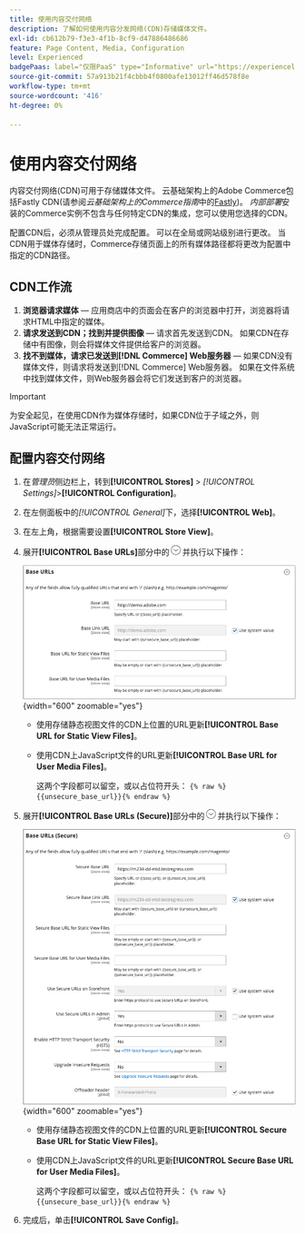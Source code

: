 ```yaml
---
title: 使用内容交付网络
description: 了解如何使用内容分发网络(CDN)存储媒体文件。
exl-id: cb612b79-f3e3-4f1b-8cf9-d47886486686
feature: Page Content, Media, Configuration
level: Experienced
badgePaas: label="仅限PaaS" type="Informative" url="https://experienceleague.adobe.com/en/docs/commerce/user-guides/product-solutions" tooltip="仅适用于云项目(Adobe管理的PaaS基础架构)和内部部署项目上的Adobe Commerce 。"
source-git-commit: 57a913b21f4cbbb4f0800afe13012ff46d578f8e
workflow-type: tm+mt
source-wordcount: '416'
ht-degree: 0%

---
```


# 使用内容交付网络

内容交付网络(CDN)可用于存储媒体文件。 云基础架构上的Adobe Commerce包括Fastly CDN(请参阅&#x200B;_云基础架构上的Commerce指南_&#x200B;中的[Fastly](https://experienceleague.adobe.com/docs/commerce-cloud-service/user-guide/cdn/fastly.html))。 _内部部署_&#x200B;安装的Commerce实例不包含与任何特定CDN的集成，您可以使用您选择的CDN。

配置CDN后，必须从管理员处完成配置。 可以在全局或网站级别进行更改。 当CDN用于媒体存储时，Commerce存储页面上的所有媒体路径都将更改为配置中指定的CDN路径。

## CDN工作流

1. **浏览器请求媒体** — 应用商店中的页面会在客户的浏览器中打开，浏览器将请求HTML中指定的媒体。
1. **请求发送到CDN；找到并提供图像** — 请求首先发送到CDN。 如果CDN在存储中有图像，则会将媒体文件提供给客户的浏览器。
1. **找不到媒体，请求已发送到[!DNL Commerce] Web服务器** — 如果CDN没有媒体文件，则请求将发送到[!DNL Commerce] Web服务器。 如果在文件系统中找到媒体文件，则Web服务器会将它们发送到客户的浏览器。

>[!IMPORTANT]
>
>为安全起见，在使用CDN作为媒体存储时，如果CDN位于子域之外，则JavaScript可能无法正常运行。

## 配置内容交付网络

1. 在&#x200B;_管理员_&#x200B;侧边栏上，转到&#x200B;**[!UICONTROL Stores]** > _[!UICONTROL Settings]_>**[!UICONTROL Configuration]**。

1. 在左侧面板中的&#x200B;_[!UICONTROL General]_&#x200B;下，选择&#x200B;**[!UICONTROL Web]**。

1. 在左上角，根据需要设置&#x200B;**[!UICONTROL Store View]**。

1. 展开&#x200B;**[!UICONTROL Base URLs]**&#x200B;部分中的![扩展选择器](../assets/icon-display-expand.png)并执行以下操作：

   ![常规配置 — Web基本URL](./assets/web-base-urls.png){width="600" zoomable="yes"}

   - 使用存储静态视图文件的CDN上位置的URL更新&#x200B;**[!UICONTROL Base URL for Static View Files]**。

   - 使用CDN上JavaScript文件的URL更新&#x200B;**[!UICONTROL Base URL for User Media Files]**。

     这两个字段都可以留空，或以占位符开头： `{% raw %}{{unsecure_base_url}}{% endraw %}`

1. 展开&#x200B;**[!UICONTROL Base URLs (Secure)]**&#x200B;部分中的![扩展选择器](../assets/icon-display-expand.png)并执行以下操作：

   ![常规配置 — Web基本URL（安全）](./assets/web-base-urls-secure.png){width="600" zoomable="yes"}

   - 使用存储静态视图文件的CDN上位置的URL更新&#x200B;**[!UICONTROL Secure Base URL for Static View Files]**。

   - 使用CDN上JavaScript文件的URL更新&#x200B;**[!UICONTROL Secure Base URL for User Media Files]**。

     这两个字段都可以留空，或以占位符开头： `{% raw %}{{unsecure_base_url}}{% endraw %}`

1. 完成后，单击&#x200B;**[!UICONTROL Save Config]**。
